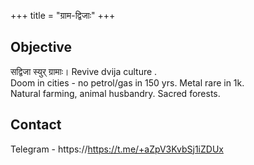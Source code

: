 +++
title = "ग्राम-द्विजाः"
+++

## Objective
सद्विजा स्युर् ग्रामाः। Revive dvija culture .  
Doom in cities - no petrol/gas in 150 yrs. Metal rare in 1k.  
Natural farming, animal husbandry. Sacred forests.  

## Contact
Telegram - https://https://t.me/+aZpV3KvbSj1iZDUx